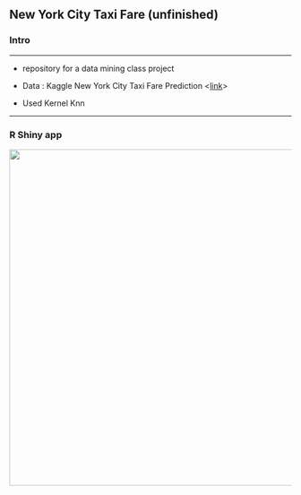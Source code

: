 ## New York City Taxi Fare (unfinished)  




### Intro 
--------------------------
- repository for a data mining class project


- Data : Kaggle New York City Taxi Fare Prediction <[link](https://www.kaggle.com/c/new-york-city-taxi-fare-prediction)>


- Used Kernel Knn

--------------------------


### R Shiny app

<img width = "600" heigth = "600" src = https://user-images.githubusercontent.com/37679460/49331379-1f832280-f5df-11e8-99a4-2fcb8889db57.gif>
